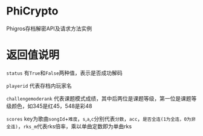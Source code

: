 # PhiCrypto
 Phigros存档解密API及请求方法实例

# 返回值说明
 `status` 有`True`和`False`两种值，表示是否成功解码

 `playerid` 代表存档内玩家名

 `challengemoderank` 代表课题模式成绩，其中后两位是课题等级，第一位是课题等级颜色，如345是红45，548是彩48

 `scores` key为歌曲`songId`+`难度`，`s`,`a`,`c`分别代表`分数`，`acc`，`是否全连(1为全连，0为非全连)`，`rks_m`代表rks倍率，乘以单曲定数即为单曲rks


